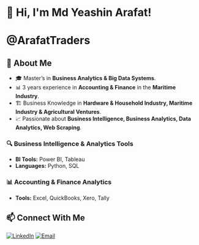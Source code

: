 
# 👋 Hi, I'm Md Yeashin Arafat!
# @ArafatTraders

## 🚀 About Me
- 🎓 Master’s in **Business Analytics & Big Data Systems**.
- 📊 3 years experience in **Accounting & Finance** in the **Maritime Industry**.
- 🏗️ Business Knowledge in **Hardware & Household Industry, Maritime Industry & Agricultural Ventures**.
- 📈 Passionate about **Business Intelligence, Business Analytics, Data Analytics, Web Scraping**.

### 🔍 Business Intelligence & Analytics Tools
- **BI Tools:** Power BI, Tableau
- **Languages:** Python, SQL
  
### 📊 Accounting & Finance Analytics
- **Tools:** Excel, QuickBooks, Xero, Tally

## 📫 Connect With Me
[![LinkedIn](https://img.shields.io/badge/LinkedIn-Profile-blue?logo=linkedin)](https://www.linkedin.com/in/md-yeashin-arafat-976241130/)
[![Email](https://img.shields.io/badge/Email-Mail-red?logo=gmail)](mdarafat.uiu@gmail.com)


